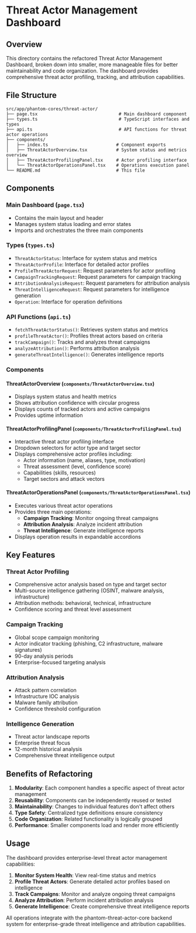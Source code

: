 # Threat Actor Management Dashboard

## Overview
This directory contains the refactored Threat Actor Management Dashboard, broken down into smaller, more manageable files for better maintainability and code organization. The dashboard provides comprehensive threat actor profiling, tracking, and attribution capabilities.

## File Structure

```
src/app/phantom-cores/threat-actor/
├── page.tsx                               # Main dashboard component
├── types.ts                               # TypeScript interfaces and types
├── api.ts                                 # API functions for threat actor operations
├── components/
│   ├── index.ts                          # Component exports
│   ├── ThreatActorOverview.tsx           # System status and metrics overview
│   ├── ThreatActorProfilingPanel.tsx     # Actor profiling interface
│   └── ThreatActorOperationsPanel.tsx    # Operations execution panel
└── README.md                             # This file
```

## Components

### Main Dashboard (`page.tsx`)
- Contains the main layout and header
- Manages system status loading and error states
- Imports and orchestrates the three main components

### Types (`types.ts`)
- `ThreatActorStatus`: Interface for system status and metrics
- `ThreatActorProfile`: Interface for detailed actor profiles
- `ProfileThreatActorRequest`: Request parameters for actor profiling
- `CampaignTrackingRequest`: Request parameters for campaign tracking
- `AttributionAnalysisRequest`: Request parameters for attribution analysis
- `ThreatIntelligenceRequest`: Request parameters for intelligence generation
- `Operation`: Interface for operation definitions

### API Functions (`api.ts`)
- `fetchThreatActorStatus()`: Retrieves system status and metrics
- `profileThreatActor()`: Profiles threat actors based on criteria
- `trackCampaign()`: Tracks and analyzes threat campaigns
- `analyzeAttribution()`: Performs attribution analysis
- `generateThreatIntelligence()`: Generates intelligence reports

### Components

#### ThreatActorOverview (`components/ThreatActorOverview.tsx`)
- Displays system status and health metrics
- Shows attribution confidence with circular progress
- Displays counts of tracked actors and active campaigns
- Provides uptime information

#### ThreatActorProfilingPanel (`components/ThreatActorProfilingPanel.tsx`)
- Interactive threat actor profiling interface
- Dropdown selectors for actor type and target sector
- Displays comprehensive actor profiles including:
  - Actor information (name, aliases, type, motivation)
  - Threat assessment (level, confidence score)
  - Capabilities (skills, resources)
  - Target sectors and attack vectors

#### ThreatActorOperationsPanel (`components/ThreatActorOperationsPanel.tsx`)
- Executes various threat actor operations
- Provides three main operations:
  - **Campaign Tracking**: Monitor ongoing threat campaigns
  - **Attribution Analysis**: Analyze incident attribution
  - **Threat Intelligence**: Generate intelligence reports
- Displays operation results in expandable accordions

## Key Features

### Threat Actor Profiling
- Comprehensive actor analysis based on type and target sector
- Multi-source intelligence gathering (OSINT, malware analysis, infrastructure)
- Attribution methods: behavioral, technical, infrastructure
- Confidence scoring and threat level assessment

### Campaign Tracking
- Global scope campaign monitoring
- Actor indicator tracking (phishing, C2 infrastructure, malware signatures)
- 90-day analysis periods
- Enterprise-focused targeting analysis

### Attribution Analysis
- Attack pattern correlation
- Infrastructure IOC analysis
- Malware family attribution
- Confidence threshold configuration

### Intelligence Generation
- Threat actor landscape reports
- Enterprise threat focus
- 12-month historical analysis
- Comprehensive threat intelligence output

## Benefits of Refactoring

1. **Modularity**: Each component handles a specific aspect of threat actor management
2. **Reusability**: Components can be independently reused or tested
3. **Maintainability**: Changes to individual features don't affect others
4. **Type Safety**: Centralized type definitions ensure consistency
5. **Code Organization**: Related functionality is logically grouped
6. **Performance**: Smaller components load and render more efficiently

## Usage

The dashboard provides enterprise-level threat actor management capabilities:

1. **Monitor System Health**: View real-time status and metrics
2. **Profile Threat Actors**: Generate detailed actor profiles based on intelligence
3. **Track Campaigns**: Monitor and analyze ongoing threat campaigns
4. **Analyze Attribution**: Perform incident attribution analysis
5. **Generate Intelligence**: Create comprehensive threat intelligence reports

All operations integrate with the phantom-threat-actor-core backend system for enterprise-grade threat intelligence and attribution capabilities.
